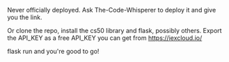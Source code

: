 Never officially deployed. Ask The-Code-Whisperer to deploy it and give you the link.

Or clone the repo, install the cs50 library and flask, possibly others. Export the API_KEY as a free API_KEY you can get from https://iexcloud.io/

flask run and you're good to go!
